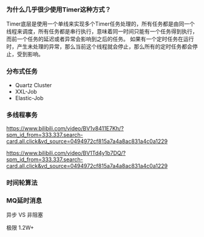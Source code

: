 ### 为什么几乎很少使用Timer这种方式？
Timer底层是使用一个单线来实现多个Timer任务处理的，所有任务都是由同一个线程来调度，所有任务都是串行执行，意味着同一时间只能有一个任务得到执行，而前一个任务的延迟或者异常会影响到之后的任务。
如果有一个定时任务在运行时，产生未处理的异常，那么当前这个线程就会停止，那么所有的定时任务都会停止，受到影响。


### 分布式任务

+ Quartz Cluster 
+ XXL-Job
+ Elastic-Job


### 多线程事务

https://www.bilibili.com/video/BV1v8411E7Kh/?spm_id_from=333.337.search-card.all.click&vd_source=0494972cf815a7a4a8ac831a4c0a1229

https://www.bilibili.com/video/BV1Td4y1b7DQ/?spm_id_from=333.337.search-card.all.click&vd_source=0494972cf815a7a4a8ac831a4c0a1229


### 时间轮算法

### MQ延时消息

异步 VS 非阻塞

极限 1.2W+ 